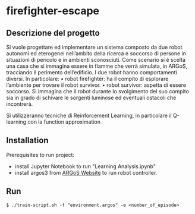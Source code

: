 # firefighter-escape
## Descrizione del progetto
Si vuole progettare ed implementare un sistema composto da due robot autonomi ed eterogenei nell’ambito
della ricerca e soccorso di persone in situazioni di pericolo e in ambienti sconosciuti.
Come scenario si è scelta una casa che si immagina essere in fiamme che verrà simulata, in ARGoS, tracciando
il perimento dell’edificio.
I due robot hanno comportamenti diversi. In particolare:
• robot firefighter: ha il compito di esplorare l’ambiente per trovare il robot survivor.
• robot survivor: aspetta di essere soccorso.
Si immagina che il robot durante lo svolgimento del suo compito sia in grado di schivare le sorgenti luminose
ed eventuali ostacoli che incontrerà.

Si utilizzeranno tecniche di Reinforcement Learning, in particolare il Q-learning con la function approximation

## Installation
Prerequisites to run project:
- install Jupyter Notebook to run "Learning Analysis.ipynb"
- install argos3 from [ARGoS Website](https://www.argos-sim.info/index.php) to run robot controller.

## Run
```$ ./train-script.sh -f "environment.argos" -e <number_of_episode>```
